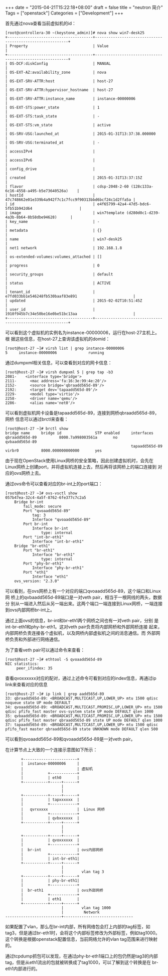 +++
date = "2015-04-21T15:22:18+08:00"
draft = false
title = "neutron 简介"
Tags = ["openstack"]
Categories = ["Development"]
+++

首先通过nova查看当前虚拟机的id：

    [root@controllera-30 ~(keystone_admin)]# nova show win7-desk25
    +--------------------------------------+----------------------------------------------------------+
    | Property                             | Value                                                    |
    +--------------------------------------+----------------------------------------------------------+
    | OS-DCF:diskConfig                    | MANUAL                                                   |
    | OS-EXT-AZ:availability_zone          | nova                                                     |
    | OS-EXT-SRV-ATTR:host                 | host-27                                                  |
    | OS-EXT-SRV-ATTR:hypervisor_hostname  | host-27                                                  |
    | OS-EXT-SRV-ATTR:instance_name        | instance-00000006                                        |
    | OS-EXT-STS:power_state               | 1                                                        |
    | OS-EXT-STS:task_state                | -                                                        |
    | OS-EXT-STS:vm_state                  | active                                                   |
    | OS-SRV-USG:launched_at               | 2015-01-31T13:37:38.000000                               |
    | OS-SRV-USG:terminated_at             | -                                                        |
    | accessIPv4                           |                                                          |
    | accessIPv6                           |                                                          |
    | config_drive                         |                                                          |
    | created                              | 2015-01-31T13:37:15Z                                     |
    | flavor                               | cdsp-2048-2-60 (128c133a-6c16-4558-a495-b5e73640526a)    |
    | hostId                               | 47c748662e01e339b4a942f7c1c7fcc9f90313bbd6bcf24c1d2ffa5a |
    | id                                   | e4f65799-42a4-47d5-bdc6-5fb51b942d64                     |
    | image                                | win7template (d280d0c1-d239-4a3b-8b64-8b58dbe94628)      |
    | key_name                             | -                                                        |
    | metadata                             | {}                                                       |
    | name                                 | win7-desk25                                              |
    | net1 network                         | 192.168.1.8                                              |
    | os-extended-volumes:volumes_attached | []                                                       |
    | progress                             | 0                                                        |
    | security_groups                      | default                                                  |
    | status                               | ACTIVE                                                   |
    | tenant_id                            | e7fd033bb1e546248fb530baaf83e891                         |
    | updated                              | 2015-02-02T10:51:45Z                                     |
    | user_id                              | 1910f945b7c34e50be16e0be51bc13aa                         |
    +--------------------------------------+----------------------------------------------------------+

可以看到这个虚拟机的实例名为instance-00000006，运行在host-27主机上。根 据这些信息，在host-27上查询该虚拟机的domid：

    [root@host-27 ~]# virsh list | grep instance-00000006
    5     instance-00000006              running

通过dumpxml相关信息，可以查看到对应的网卡信息：

    [root@host-27 ~]# virsh dumpxml 5 | grep tap -b3
    2081-    <interface type='bridge'>
    2111-      <mac address='fa:16:3e:99:4e:20'/>
    2152-      <source bridge='qbraadd565d-89'/>
    2192:      <target dev='tapaadd565d-89'/>
    2229-      <model type='virtio'/>
    2258-      <driver name='qemu'/>
    2286-      <alias name='net0'/>

可以看到虚拟机网卡设备是tapaadd565d-89，连接到网桥qbraadd565d-89，网桥 信息可以通过brctl来查看：

    [root@host-27 ~]# brctl show
    bridge name     bridge id               STP enabled     interfaces
    qbraadd565d-89          8000.7a998003561a       no              qvbaadd565d-89
                                                            tapaadd565d-89
    virbr0          8000.000000000000       yes

由于现在OpenStack使用Linux网桥的安全策略，因此创建虚拟机时，会先在 Linux网桥上创建port，并将虚拟机连接上去，然后再将该网桥上的端口连接到 对应的ovs网桥上去。

通过ovs命令可以查看对应的br-int上的port端口：

    [root@host-27 ~]# ovs-vsctl show
    057b47ea-32c4-4a5f-8762-6fe377c7c2a5
        Bridge br-int
            fail_mode: secure
            Port "qvoaadd565d-89"
                tag: 3
                Interface "qvoaadd565d-89"
            Port br-int
                Interface br-int
                    type: internal
            Port "int-br-eth1"
                Interface "int-br-eth1"
        Bridge "br-eth1"
            Port "br-eth1"
                Interface "br-eth1"
                    type: internal
            Port "phy-br-eth1"
                Interface "phy-br-eth1"
            Port "eth1"
                Interface "eth1"
        ovs_version: "2.3.0"

可以看到，在ovs网桥上有一个对应的端口qvoaadd565d-89，这个端口和Linux网 桥上的qvbaadd565d-89端口是一对veth pair，相当于一根网线的两头，数据分 别从一端进入然后从另一端出来。这两个端口一端连接到Linux网桥，一端连接 到ovs内部网桥br-int上。

通过上面ovs的信息，br-int和br-eth1两个网桥之间也有一对veth pair，分别 是int-br-eth1和phy-br-eth1。这对veth pair负责将内部网桥和外部网桥连接 起来，内部网桥负责连接各个虚拟机，以及网桥内部虚拟机之间的消息通信。而 外部网桥负责和外部进行网络通信。

为了查看veth pair可以通过命令来查看：

    [root@host-27 ~]# ethtool -S qvoaadd565d-89
    NIC statistics:
         peer_ifindex: 35

查看qvoxxxxxx对应的配对，通过上述命令可看到对应的index信息，再通过ip link来查看对应的信息

    [root@host-27 ~]# ip link | grep aadd565d-89
    33: qbraadd565d-89: <BROADCAST,MULTICAST,UP,LOWER_UP> mtu 1500 qdisc noqueue state UP mode DEFAULT
    34: qvoaadd565d-89: <BROADCAST,MULTICAST,PROMISC,UP,LOWER_UP> mtu 1500 qdisc pfifo_fast master ovs-system state UP mode DEFAULT qlen 1000
    35: qvbaadd565d-89: <BROADCAST,MULTICAST,PROMISC,UP,LOWER_UP> mtu 1500 qdisc pfifo_fast master qbraadd565d-89 state UP mode DEFAULT qlen 1000
    37: tapaadd565d-89: <BROADCAST,MULTICAST,UP,LOWER_UP> mtu 1500 qdisc pfifo_fast master qbraadd565d-89 state UNKNOWN mode DEFAULT qlen 500

可以看到qvoaadd565d-89和qvoaadd565d-89是一对veth pair。

在计算节点上大致的一个连接示意图如下所示：

           +------------------------+
           |  instance-00000006     |
           |                        | 虚拟机
           |           +------------+
           |           | eth0       |
           +-----------+-----+------+
                             |
                             |
           +-----------+-----+------+
           |           | tapxxxxxx  |
           |           +------------+
           |   qvrxxxxx             |  Linux 网桥
           |           +------------+
           |           | qvbxxxxxx  |
           +-----------+-----+------+
                             |
                             |
           +-----------+-----+------+
           |           | qvoxxxxxx  |
           |           +------------+
           |  br-int                | ovs内部网桥
           |           +------------+
           |           | int-br-eth1|
           +-----------+-----+------+
                             |
                             |        vlan tag 3
           +-----------+-----+------+
           |           | phy-br-eth1|
           |           +------------+
           |  br-eth1               | ovs外部网桥
           |           +------------+
           |           | eth1       |
           +-----------+-----+------+
                             |        vlan tag 1000
                             |         Network
    -------------------------+-------------------------------

如果配置了vlan，那么在br-int内部，所有网络包会打上内部的tag标签，如 tag3，但是通过br-eth1时，会将这个内部标签修改为外部标签，例如tag1000。 这个转换是根据openstack配置信息，当前网络允许的vlan tag范围来进行映射 的。

通过tcpdump抓包可以发现，在通过phy-br-eth1端口上的包仍然是tag3的内部 tag，但是从eth1流出的包就被转换成了tag1000，可以了解到这个转换是在 br-eth1内部进行的。
